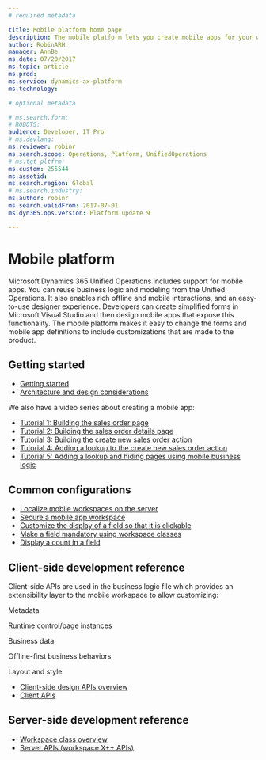 ```yaml
---
# required metadata

title: Mobile platform home page
description: The mobile platform lets you create mobile apps for your workspaces.
author: RobinARH
manager: AnnBe
ms.date: 07/20/2017
ms.topic: article
ms.prod: 
ms.service: dynamics-ax-platform
ms.technology: 

# optional metadata

# ms.search.form: 
# ROBOTS: 
audience: Developer, IT Pro
# ms.devlang: 
ms.reviewer: robinr
ms.search.scope: Operations, Platform, UnifiedOperations
# ms.tgt_pltfrm: 
ms.custom: 255544
ms.assetid: 
ms.search.region: Global
# ms.search.industry: 
ms.author: robinr
ms.search.validFrom: 2017-07-01
ms.dyn365.ops.version: Platform update 9

---
```


# Mobile platform

Microsoft Dynamics 365 Unified Operations includes support for mobile apps. You can reuse business logic and modeling from the Unified Operations. It also enables rich offline and mobile interactions, and an easy-to-use designer experience. Developers can create simplified forms in Microsoft Visual Studio and then design mobile apps that expose this functionality. The mobile platform makes it easy to change the forms and mobile app definitions to include customizations that are made to the product. 

## Getting started

+ [Getting started](mobile-platform-getting-started.md) 
+ [Architecture and design considerations](mobile-platform-architecture.md) 

We also have a video series about creating a mobile app:

+ [Tutorial 1: Building the sales order page](https://youtu.be/PdegfBxifl8)
+ [Tutorial 2: Building the sales order details page](https://youtu.be/mF-vlbnRte0)
+ [Tutorial 3: Building the create new sales order action](https://youtu.be/VYw9oTv9t3o)
+ [Tutorial 4: Adding a lookup to the create new sales order action](https://youtu.be/eNJKd0IYmZk)
+ [Tutorial 5: Adding a lookup and hiding pages using mobile business logic](https://youtu.be/kIJKk9J8FvI)

## Common configurations

+ [Localize mobile workspaces on the server](scenarios/localize-workspaces-on-server.md)
+ [Secure a mobile app workspace](scenarios/secure-mobile-workspace.md)
+ [Customize the display of a field so that it is clickable](scenarios/make-workspace-field-clickable.md)
+ [Make a field mandatory using workspace classes](scenarios/make-field-mandatory.md)
+ [Display a count in a field](scenarios/display-count-workspace.md)

## Client-side development reference

Client-side APIs are used in the business logic file which provides an extensibility layer to the mobile workspace to allow customizing:

Metadata

Runtime control/page instances

Business data

Offline-first business behaviors

Layout and style

+ [Client-side design APIs overview](scenarios/client-api-design-overview.md)
+ [Client APIs](client-apis/client-apis-reference.md)

## Server-side development reference

+ [Workspace class overview](scenarios/mobile-workspace-configuration.md)
+ [Server APIs (workspace X++ APIs)](server-api.md)


